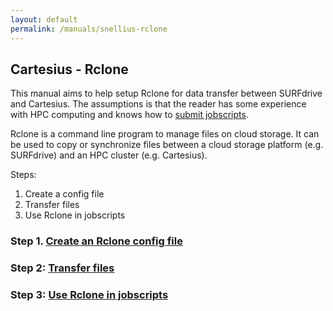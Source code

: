 ```yaml
---
layout: default
permalink: /manuals/snellius-rclone
---
```

## Cartesius - Rclone

This manual aims to help setup Rclone for data transfer between SURFdrive and Cartesius. The assumptions is that the reader has some experience with HPC computing and knows how to [submit jobscripts](https://userinfo.surfsara.nl/systems/cartesius/getting-started#submitting).

Rclone is a command line program to manage files on cloud storage. It can be
used to copy or synchronize files between a cloud storage platform (e.g.
SURFdrive) and an HPC cluster (e.g. Cartesius).

Steps:

1. Create a config file
2. Transfer files
3. Use Rclone in jobscripts

### Step 1. [Create an Rclone config file](rclone-config.md)

### Step 2: [Transfer files](rclone-transferringdata.md)

### Step 3: [Use Rclone in jobscripts](rclone-jobscript.md)
